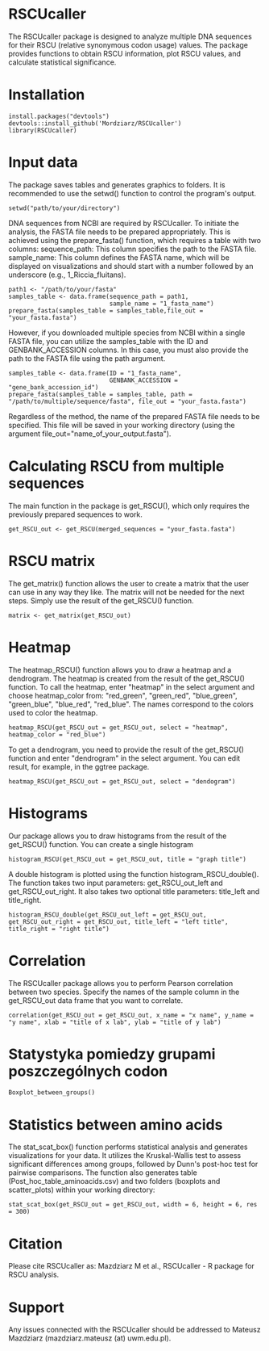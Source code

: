 # RSCUcaller

The RSCUcaller package is designed to analyze multiple DNA sequences for their RSCU (relative synonymous codon usage) values. The package provides functions to obtain RSCU information, plot RSCU values, and calculate statistical significance.

# Installation

```{r}
install.packages("devtools")
devtools::install_github('Mordziarz/RSCUcaller')
library(RSCUcaller)
```

# Input data 

The package saves tables and generates graphics to folders. It is recommended to use the setwd() function to control the program's output.

```{r}
setwd("path/to/your/directory")
```

DNA sequences from NCBI are required by RSCUcaller. To initiate the analysis, the FASTA file needs to be prepared appropriately. This is achieved using the prepare_fasta() function, which requires a table with two columns:
    sequence_path: This column specifies the path to the FASTA file.
    sample_name: This column defines the FASTA name, which will be displayed on visualizations and should start with a number followed by an underscore (e.g., 1_Riccia_fluitans).

```{r}
path1 <- "/path/to/your/fasta"
samples_table <- data.frame(sequence_path = path1,
                            sample_name = "1_fasta_name")
prepare_fasta(samples_table = samples_table,file_out = "your_fasta.fasta")
```

However, if you downloaded multiple species from NCBI within a single FASTA file, you can utilize the samples_table with the ID and GENBANK_ACCESSION columns. In this case, you must also provide the path to the FASTA file using the path argument.

```{r}
samples_table <- data.frame(ID = "1_fasta_name",
                            GENBANK_ACCESSION = "gene_bank_accession_id")
prepare_fasta(samples_table = samples_table, path = "/path/to/multiple/sequence/fasta", file_out = "your_fasta.fasta")
```
Regardless of the method, the name of the prepared FASTA file needs to be specified. This file will be saved in your working directory (using the argument file_out="name_of_your_output.fasta").

# Calculating RSCU from multiple sequences

The main function in the package is get_RSCU(), which only requires the previously prepared sequences to work.

```{r}
get_RSCU_out <- get_RSCU(merged_sequences = "your_fasta.fasta")
```

# RSCU matrix

The get_matrix() function allows the user to create a matrix that the user can use in any way they like. The matrix will not be needed for the next steps. Simply use the result of the get_RSCU() function.

```{r}
matrix <- get_matrix(get_RSCU_out)
```

# Heatmap

The heatmap_RSCU() function allows you to draw a heatmap and a dendrogram. The heatmap is created from the result of the get_RSCU() function. To call the heatmap, enter "heatmap" in the select argument and choose heatmap_color from: "red_green", "green_red", "blue_green", "green_blue", "blue_red", "red_blue". The names correspond to the colors used to color the heatmap.

```{r}
heatmap_RSCU(get_RSCU_out = get_RSCU_out, select = "heatmap", heatmap_color = "red_blue")
```

To get a dendrogram, you need to provide the result of the get_RSCU() function and enter "dendrogram" in the select argument. You can edit result, for example, in the ggtree package.

```{r}
heatmap_RSCU(get_RSCU_out = get_RSCU_out, select = "dendogram")
```

# Histograms

Our package allows you to draw histograms from the result of the get_RSCU() function. You can create a single histogram

```{r}
histogram_RSCU(get_RSCU_out = get_RSCU_out, title = "graph title")
```

A double histogram is plotted using the function histogram_RSCU_double(). The function takes two input parameters: get_RSCU_out_left and get_RSCU_out_right. It also takes two optional title parameters: title_left and title_right.

```{r}
histogram_RSCU_double(get_RSCU_out_left = get_RSCU_out, get_RSCU_out_right = get_RSCU_out, title_left = "left title", title_right = "right title")
```

# Correlation

The RSCUcaller package allows you to perform Pearson correlation between two species. Specify the names of the sample column in the get_RSCU_out data frame that you want to correlate.

```{r}
correlation(get_RSCU_out = get_RSCU_out, x_name = "x name", y_name = "y name", xlab = "title of x lab", ylab = "title of y lab")
```

# Statystyka pomiedzy grupami poszczególnych codon

```{r}
Boxplot_between_groups()
```

# Statistics between amino acids

The stat_scat_box() function performs statistical analysis and generates visualizations for your data. It utilizes the Kruskal-Wallis test to assess significant differences among groups, followed by Dunn's post-hoc test for pairwise comparisons. The function also generates table (Post_hoc_table_aminoacids.csv) and two folders (boxplots and scatter_plots) within your working directory:

```{r}
stat_scat_box(get_RSCU_out = get_RSCU_out, width = 6, height = 6, res = 300)
```

# Citation
Please cite RSCUcaller as: Mazdziarz M et al., RSCUcaller - R package for RSCU analysis.

# Support
Any issues connected with the RSCUcaller should be addressed to Mateusz Mazdziarz (mazdziarz.mateusz (at) uwm.edu.pl).


